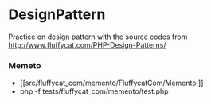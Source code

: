 DesignPattern
=============

Practice on design pattern with  the source codes from http://www.fluffycat.com/PHP-Design-Patterns/

### Memeto
* [[src/fluffycat_com/memento/FluffycatCom/Memento ]]
* php -f tests/fluffycat_com/memento/test.php
